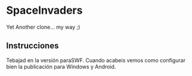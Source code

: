 SpaceInvaders
=============

Yet Another clone... my way ;)


Instrucciones
--------------
Tebajad en la versión paraSWF. Cuando acabeis vemos como configurar bien la publicación para Windows y Android.
